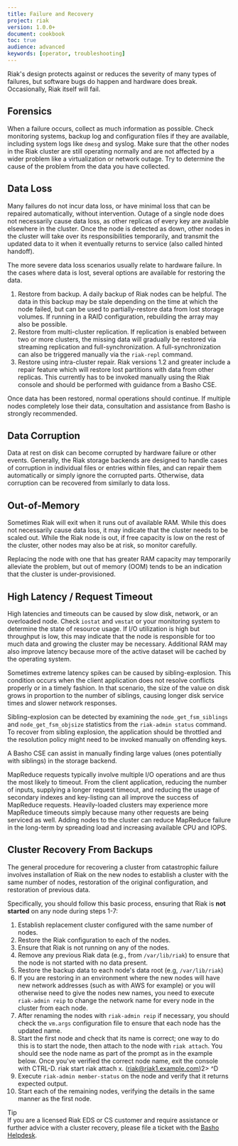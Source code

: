 ```yaml
---
title: Failure and Recovery
project: riak
version: 1.0.0+
document: cookbook
toc: true
audience: advanced
keywords: [operator, troubleshooting]
---
```


Riak's design protects against or reduces the severity of many types of
failures, but software bugs do happen and hardware does break.
Occasionally, Riak itself will fail.

## Forensics
When a failure occurs, collect as much information as possible. Check
monitoring systems, backup log and configuration files if they are
available, including system logs like `dmesg` and syslog. Make sure that
the other nodes in the Riak cluster are still operating normally and are
not affected by a wider problem like a virtualization or network outage.
Try to determine the cause of the problem from the data you have collected.

## Data Loss
Many failures do not incur data loss, or have minimal loss that can be
repaired automatically, without intervention. Outage of a single node
does not necessarily cause data loss, as other replicas of every key are
available elsewhere in the cluster. Once the node is detected as down,
other nodes in the cluster will take over its responsibilities
temporarily, and transmit the updated data to it when it eventually
returns to service (also called hinted handoff).

The more severe data loss scenarios usually relate to hardware failure.
In the cases where data is lost, several options are available for
restoring the data.

1.  Restore from backup. A daily backup of Riak nodes can be helpful.
    The data in this backup may be stale depending on the time  at which
    the node failed, but can be used  to partially-restore data from
    lost storage volumes. If running in a RAID configuration, rebuilding
    the array may also be possible.
2.  Restore from multi-cluster replication. If replication is enabled
    between two or more clusters, the missing data will gradually be
    restored via streaming replication and full-synchronization. A
    full-synchronization can also be triggered manually via the
    `riak-repl` command.
3.  Restore using intra-cluster repair. Riak versions 1.2 and greater
    include a repair feature which will restore lost partitions with
    data from other replicas. This currently has to be invoked manually
    using the Riak console and should be performed with guidance from a
    Basho CSE.

Once data has been restored, normal operations should continue. If
multiple nodes completely lose their data, consultation and assistance
from Basho is strongly recommended.

## Data Corruption
Data at rest on disk can become corrupted by hardware failure or other
events. Generally, the Riak storage backends are designed to handle
cases of corruption in individual files or entries within files, and can
repair them automatically or simply ignore the corrupted parts.
Otherwise, data corruption can be recovered from similarly to data loss.

## Out-of-Memory
Sometimes Riak will exit when it runs out of available RAM. While this
does not necessarily cause data loss, it may indicate that the cluster
needs to be scaled out. While the Riak node is out, if free capacity is
low on the rest of the cluster, other nodes may also be at risk, so
monitor carefully.

Replacing the node with one that has greater RAM capacity may temporarily
alleviate the problem, but out of memory (OOM) tends to be an indication
that the cluster is under-provisioned.

## High Latency / Request Timeout
High latencies and timeouts can be caused by slow disk, network, or an
overloaded node. Check `iostat` and `vmstat` or your monitoring system to
determine the state of resource usage. If I/O utilization is high but
throughput is low, this may indicate that the node is responsible for
too much data and growing the cluster may be necessary. Additional RAM
may also improve latency because more of the active dataset will be
cached by the operating system.

Sometimes extreme latency spikes can be caused by sibling-explosion.
This condition occurs  when the client application does not resolve
conflicts properly or in a timely fashion. In that scenario, the size of
the value on disk grows in proportion to the number of siblings, causing
longer disk service times and slower network responses.

Sibling-explosion can be detected by examining the
`node_get_fsm_siblings` and `node_get_fsm_objsize` statistics from the
`riak-admin status` command. To recover from sibling explosion, the
application should be throttled and the resolution policy might need to
be invoked manually on offending keys.

A Basho CSE can assist in manually finding large values (ones
potentially with siblings) in the storage backend.

MapReduce requests typically involve multiple I/O operations and are
thus the most likely to timeout. From the client application, reducing
the number of inputs, supplying a longer request timeout, and reducing
the usage of secondary indexes and key-listing can all improve the
success of MapReduce requests. Heavily-loaded clusters may experience
more MapReduce timeouts simply because many other requests are being
serviced as well. Adding nodes to the cluster can reduce MapReduce
failure in the long-term by spreading load and increasing available CPU
and IOPS.

## Cluster Recovery From Backups
The general procedure for recovering a cluster from catastrophic failure
involves installation of Riak on the new nodes to establish a cluster with
the same number of nodes, restoration of the original configuration, and
restoration of previous data.

Specifically, you should follow this basic process, ensuring that Riak
is **not started** on any node during steps 1-7:

1. Establish replacement cluster configured with the same number of nodes.
2. Restore the Riak configuration to each of the nodes.
3. Ensure that Riak is not running on any of the nodes.
4. Remove any previous Riak data (e.g., from `/var/lib/riak`) to ensure that
   the node is not started with no data present.
5. Restore the backup data to each node's data root (e.g, `/var/lib/riak`)
6. If you are restoring in an environment where the new nodes will have new
   network addresses (such as with AWS for example) or you will otherwise
   need to give the nodes new names, you need to execute `riak-admin reip`
   to change the network name for every node in the cluster from each node.
7. After renaming the nodes with `riak-admin reip` if necessary, you should
   check the `vm.args` configuration file to ensure that each node has the
   updated name.
8. Start the first node and check that its name is correct; one way to do
   this is to start the node, then attach to the node with `riak attach`.
   You should see the node name as part of the prompt as in the example
   below. Once you've verified the correct node name, exit the console
   with CTRL-D.
    riak start
    riak attach
    x.
    (riak@riak1.example.com)2>
    ^D
9. Execute `riak-admin member-status` on the node and verify that it
   returns expected output.
10. Start each of the remaining nodes, verifying the details in the same
    manner as the first node.

<div class="info"><div class="title">Tip</div> If you are a licensed
  Riak EDS or CS customer and require assistance or further advice with a
  cluster recovery, please file a ticket with the
  <a href="https://help.basho.com">Basho Helpdesk</a>.</div>



